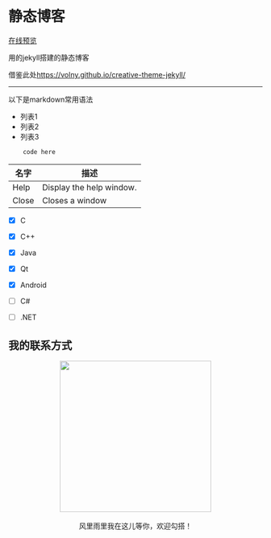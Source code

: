 # 静态博客

[在线预览](https://galan99.github.io/)

用的jekyll搭建的静态博客

借鉴此处<https://volny.github.io/creative-theme-jekyll/>

***
以下是markdown常用语法

- 列表1
- 列表2
- 列表3



```java (type)
    code here
```

| 名字 | 描述          |
| ------------- | ----------- |
| Help      | Display the help window.|
| Close     | Closes a window     |

- [x] C
- [x] C++
- [x] Java
- [x] Qt
- [x] Android
- [ ] C#
- [ ] .NET


## 我的联系方式

<div align=center>
<img src='https://galan99.github.io/img/me/wx.png' width='300'>
</div>
<br>
<div align=center>风里雨里我在这儿等你，欢迎勾搭！</div>


